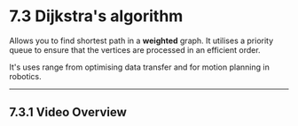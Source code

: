 # 7.3 Dijkstra's algorithm

Allows you to find shortest path in a **weighted** graph. It utilises a priority queue to ensure that the vertices are processed in an efficient order.

It's uses range from optimising data transfer and for motion planning in robotics.

---

## 7.3.1 Video Overview

